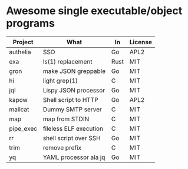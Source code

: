 # Awesome single executable/object programs

Project              | What                   | In    | License
---------------------|------------------------|-------|---------
authelia             | SSO                    | Go    | APL2
exa                  | ls(1) replacement      | Rust  | MIT
gron                 | make JSON greppable    | Go    | MIT
hi                   | light grep(1)          | C     | MIT
jql                  | Lispy JSON processor   | Go    | MIT 
kapow                | Shell script to HTTP   | Go    | APL2
mailcat              | Dummy SMTP server      | C     | MIT
map                  | map from STDIN         | C     | MIT
pipe_exec            | fileless ELF execution | C     | MIT
rr                   | shell script over SSH  | Go    | MIT
trim                 | remove prefix          | C     | MIT
yq                   | YAML processor ala jq  | Go    | MIT
